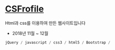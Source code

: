 # [**CSFrofile**](https://ckdtjs505.github.io/WebSite_myfrofile/)

Html과 css를 이용하여 만든 웹사이트입니다

* 2018년 11월 ~ 12월

```dart
jQuery / javascript / css3 / html5 / Bootstrap /
```

